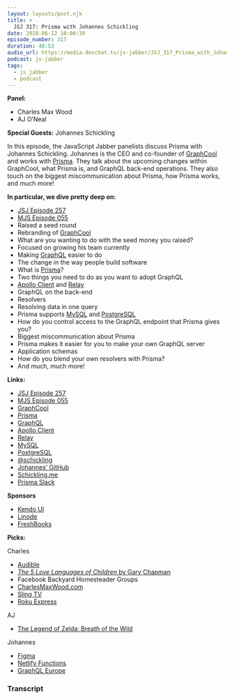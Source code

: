 ```yaml
---
layout: layouts/post.njk
title: >
  JSJ 317: Prisma with Johannes Schickling
date: 2018-06-12 10:00:39
episode_number: 317
duration: 48:53
audio_url: https://media.devchat.tv/js-jabber/JSJ_317_Prisma_with_Johannes_Schickling.mp3
podcast: js-jabber
tags:
  - js_jabber
  - podcast
---
```


**Panel:**

- Charles Max Wood
- AJ O’Neal

**Special Guests:** Johannes Schickling

In this episode, the JavaScript Jabber panelists discuss Prisma with Johannes Schickling. Johannes is the CEO and co-founder of [GraphCool](https://www.graph.cool/) and works with [Prisma](https://www.prisma.io/). They talk about the upcoming changes within GraphCool, what Prisma is, and GraphQL back-end operations. They also touch on the biggest miscommunication about Prisma, how Prisma works, and much more!

**In particular, we dive pretty deep on:**

- [JSJ Episode 257](https://devchat.tv/js-jabber/graphcool-with-johannes-schickling)
- [MJS Episode 055](https://devchat.tv/my-javascript-story/mjs-055-johannes-schickling)
- Raised a seed round
- Rebranding of [GraphCool](https://www.graph.cool/)
- What are you wanting to do with the seed money you raised?
- Focused on growing his team currently
- Making [GraphQL](https://graphql.org/) easier to do
- The change in the way people build software
- What is [Prisma](https://www.prisma.io/)?
- Two things you need to do as you want to adopt GraphQL
- [Apollo Client](https://www.apollographql.com/docs/react/) and [Relay](https://facebook.github.io/relay/)
- GraphQL on the back-end
- Resolvers
- Resolving data in one query
- Prisma supports [MySQL](https://www.mysql.com/) and [PostgreSQL](https://www.postgresql.org/)
- How do you control access to the GraphQL endpoint that Prisma gives you?
- Biggest miscommunication about Prisma
- Prisma makes it easier for you to make your own GraphQL server
- Application schemas
- How do you blend your own resolvers with Prisma?
- And much, much more!

**Links:**

- [JSJ Episode 257](https://devchat.tv/js-jabber/graphcool-with-johannes-schickling)
- [MJS Episode 055](https://devchat.tv/my-javascript-story/mjs-055-johannes-schickling)
- [GraphCool](https://www.graph.cool/)
- [Prisma](https://www.prisma.io/)
- [GraphQL](https://graphql.org/)
- [Apollo Client](https://www.apollographql.com/docs/react/)
- [Relay](https://facebook.github.io/relay/)
- [MySQL](https://www.mysql.com/)
- [PostgreSQL](https://www.postgresql.org/)
- [@schickling](https://twitter.com/schickling)
- [Johannes’ GitHub](https://github.com/schickling)
- [Schickling.me](http://schickling.me/)
- [Prisma Slack](https://slack.prisma.io/)

**Sponsors**

- [Kendo UI](https://www.telerik.com/kendo-ui?utm_medium=social-paid&utm_source=devchattv&utm_campaign=kendo-ui-awareness-jsjabber)
- [Linode](https://promo.linode.com/javascriptjabber/)
- [FreshBooks](https://www.freshbooks.com/invoice?ref=11731&utm_source=pbm&utm_medium=affiliate-program&utm_influencer=419364&utm_campaign=podcast-influencers)

**Picks:**

Charles

- [Audible](https://www.audible.com/)
- [_The 5 Love Languages of Children_ by Gary Chapman](https://www.amazon.com/5-Love-Languages-Children/dp/0802403476)
- Facebook Backyard Homesteader Groups
- [CharlesMaxWood.com](https://charlesmaxwood.com/)
- [Sling TV](https://www.sling.com/)
- [Roku Express](https://www.roku.com/products/roku-express)

AJ

- [The Legend of Zelda: Breath of the Wild](https://www.zelda.com/breath-of-the-wild/)

Johannes

- [Figma](https://www.figma.com/)
- [Netlify Functions](https://www.netlify.com/docs/functions/)
- [GraphQL Europe](https://www.graphql-europe.org/)

### Transcript
